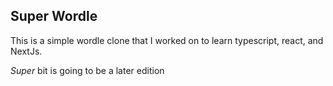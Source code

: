 ## Super Wordle

This is a simple wordle clone that I worked on to learn typescript, react, and NextJs.

_Super_ bit is going to be a later edition
